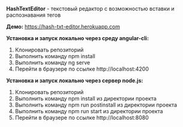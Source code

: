 **HashTextEditor** - текстовый редактор с возможностью вставки и распознавания тегов

**Демо:** https://hash-txt-editor.herokuapp.com

**Установка и запуск локально через среду angular-cli:**
1. Клонировать репозиторий
2. Выполнить команду npm install
3. Выполнить команду ng serve
4. Перейти в браузере по ссылке http://localhost:4200

**Установка и запуск локально через сервер node.js:**
1. Клонировать репозиторий 
2. Выполнить команду npm install из директории проекта
3. Выполнить команду npm run postinstall  из директории проекта
4. Выполнить команду npm run start из директории проекта
5. Перейти в браузере по ссылке http://localhost:8080
